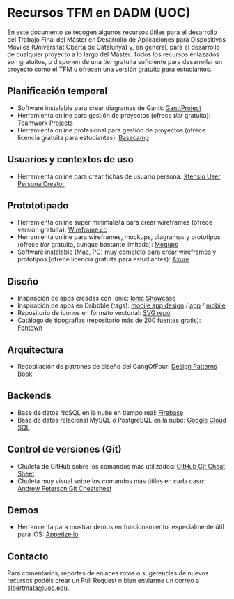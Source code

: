 # Recursos TFM en DADM (UOC)

En este documento se recogen algunos recursos útiles para el desarrollo del Trabajo Final del Máster en Desarrollo de Aplicaciones para Dispositivos Móviles (Universitat Oberta de Catalunya) y, en general, para el desarrollo de cualquier proyecto a lo largo del Máster. Todos los recursos enlazados son gratuitos, o disponen de una _tier_ gratuita suficiente para desarrollar un proyecto como el TFM u ofrecen una versión gratuita para estudiantes.

## Planificación temporal

* Software instalable para crear diagramas de Gantt: [GanttProject](http://www.ganttproject.biz)
* Herramienta online para gestión de proyectos (ofrece _tier_ gratuita): [Teamwork Projects](https://www.teamwork.com/project-management-software)
* Herramienta online profesional para gestión de proyectos (ofrece licencia gratuita para estudiantes): [Basecamp](https://basecamp.com)

## Usuarios y contextos de uso

* Herramienta online para crear fichas de usuario persona: [Xtensio User Persona Creator](https://xtensio.com/user-persona)

## Protototipado

* Herramienta online súper minimalista para crear wireframes (ofrece versión gratuita): [Wireframe.cc](https://wireframe.cc)
* Herramienta online para wireframes, mockups, diagramas y prototipos (ofrece _tier_ gratuita, aunque bastante limitada): [Moqups](https://moqups.com)
* Software instalable (Mac, PC) muy completo para crear wireframes y prototipos (ofrece licencia gratuita para estudiantes): [Axure](https://www.axure.com)

## Diseño

* Inspiración de apps creadas con Ionic: [Ionic Showcase](https://showcase.ionicframework.com/apps/top)
* Inspiración de apps en Dribbble (tags): [mobile app design](https://dribbble.com/tags/mobile_app_design?s=popular) / [app](https://dribbble.com/tags/app?s=popular) / [mobile](https://dribbble.com/tags/mobile?s=popular)
* Repositorio de iconos en formato vectorial: [SVG repo](https://www.svgrepo.com)
* Catálogo de tipografías (repositorio más de 200 fuentes gratis): [Fontown](https://www.fontown.com/es)

## Arquitectura

* Recopilación de patrones de diseño del GangOfFour: [Design Patterns Book](http://wiki.c2.com/?DesignPatternsBook)

## Backends

* Base de datos NoSQL en la nube en tiempo real: [Firebase](https://firebase.google.com/products/realtime-database)
* Base de datos relacional MySQL o PostgreSQL en la nube: [Google Cloud SQL](https://cloud.google.com/sql)

## Control de versiones (Git)

* Chuleta de GitHub sobre los comandos más utilizados: [GitHub Git Cheat Sheet](https://services.github.com/on-demand/downloads/github-git-cheat-sheet.pdf)
* Chuleta muy visual sobre los comandos más útiles en cada caso: [Andrew Peterson Git Cheatsheet](http://ndpsoftware.com/git-cheatsheet.html)

## Demos

* Herramienta para mostrar demos en funcionamiento, especialmente útil para iOS: [Appetize.io](https://appetize.io)

## Contacto

Para comentarios, reportes de enlaces rotos o sugerencias de nuevos recursos podéis crear un Pull Request o bien enviarme un correo a [albertmata@uoc.edu](albertmata@uoc.edu).